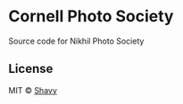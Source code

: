 # Cornell Photo Society

Source code for Nikhil Photo Society

## License

MIT © [Shavy](https:shavy.xyz)
